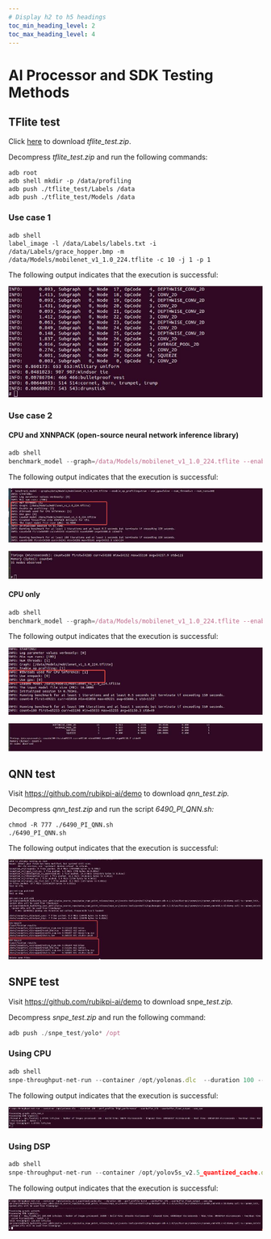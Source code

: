 ```yaml
---
# Display h2 to h5 headings
toc_min_heading_level: 2
toc_max_heading_level: 4
---
```


# AI Processor and SDK Testing Methods

## TFlite test

Click [here](https://thundercomm.s3.dualstack.ap-northeast-1.amazonaws.com/uploads/web/rubik-pi-3/demos/ai/tflite_test.zip) to download *tflite_test.zip*.

Decompress *tflite\_test.zip&#x20;*&#x61;nd run the following commands:

```shell
adb root
adb shell mkdir -p /data/profiling
adb push ./tflite_test/Labels /data
adb push ./tflite_test/Models /data
```

### Use case 1

```shell
adb shell
label_image -l /data/Labels/labels.txt -i /data/Labels/grace_hopper.bmp -m /data/Models/mobilenet_v1_1.0_224.tflite -c 10 -j 1 -p 1
```

The following output indicates that the execution is successful:

![](images/image-163.jpg)

### Use case 2

#### CPU and XNNPACK (open-source neural network inference library)

```javascript
adb shell
benchmark_model --graph=/data/Models/mobilenet_v1_1.0_224.tflite --enable_op_profiling=true --use_gpu=false --num_threads=1 --num_runs=100
```

The following output indicates that the execution is successful:

![](images/image-164.jpg)

![](images/image-177.jpg)

#### CPU only

```javascript
adb shell
benchmark_model --graph=/data/Models/mobilenet_v1_1.0_224.tflite --enable_op_profiling=true --use_gpu=false  --use_xnnpack=false --num_threads=1 --num_runs=100
```

The following output indicates that the execution is successful:

![](images/image-179.jpg)

![](images/image-178.jpg)

## QNN test

Visit https://github.com/rubikpi-ai/demo to download *qnn\_test.zip.*

Decompress *qnn\_test.zip&#x20;*&#x61;nd run the script *6490\_PI\_QNN.sh:*

```shell
chmod -R 777 ./6490_PI_QNN.sh
./6490_PI_QNN.sh
```

The following output indicates that the execution is successful:

![](images/image-176.jpg)

## SNPE test

Visit https://github.com/rubikpi-ai/demo to download snp&#x65;*\_test.zip.*

Decompress *snpe\_test.zip&#x20;*&#x61;nd run the following command:

```javascript
adb push ./snpe_test/yolo* /opt
```

### Using CPU

```javascript
adb shell
snpe-throughput-net-run --container /opt/yolonas.dlc  --duration 100 --perf_profile "high_performance" --userbuffer_tf8 --userbuffer_float_output --use_cpu
```

The following output indicates that the execution is successful:

![](images/image-173.jpg)

### Using DSP

```javascript
adb shell
snpe-throughput-net-run --container /opt/yolov5s_v2.5_quantized_cache.dlc  --duration 100 --perf_profile burst --userbuffer_tf8 --userbuffer_float_output --use_dsp
```

The following output indicates that the execution is successful:

![](images/image-172.jpg)